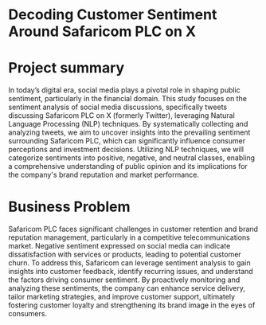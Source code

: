 # Decoding Customer Sentiment Around Safaricom PLC on X

# Project summary
In today’s digital era, social media plays a pivotal role in shaping public sentiment, particularly in the financial domain. This study focuses on the sentiment analysis of social media discussions, specifically tweets discussing Safaricom PLC on X (formerly Twitter), leveraging Natural Language Processing (NLP) techniques. By systematically collecting and analyzing tweets, we aim to uncover insights into the prevailing sentiment surrounding Safaricom PLC, which can significantly influence consumer perceptions and investment decisions. Utilizing NLP techniques, we will categorize sentiments into positive, negative, and neutral classes, enabling a comprehensive understanding of public opinion and its implications for the company's brand reputation and market performance.

# Business Problem
Safaricom PLC faces significant challenges in customer retention and brand reputation management, particularly in a competitive telecommunications market. Negative sentiment expressed on social media can indicate dissatisfaction with services or products, leading to potential customer churn. To address this, Safaricom can leverage sentiment analysis to gain insights into customer feedback, identify recurring issues, and understand the factors driving consumer sentiment. By proactively monitoring and analyzing these sentiments, the company can enhance service delivery, tailor marketing strategies, and improve customer support, ultimately fostering customer loyalty and strengthening its brand image in the eyes of consumers.

